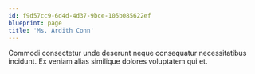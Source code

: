 ```yaml
---
id: f9d57cc9-6d4d-4d37-9bce-105b085622ef
blueprint: page
title: 'Ms. Ardith Conn'
---
```

Commodi consectetur unde deserunt neque consequatur necessitatibus incidunt. Ex veniam alias similique dolores voluptatem qui et.